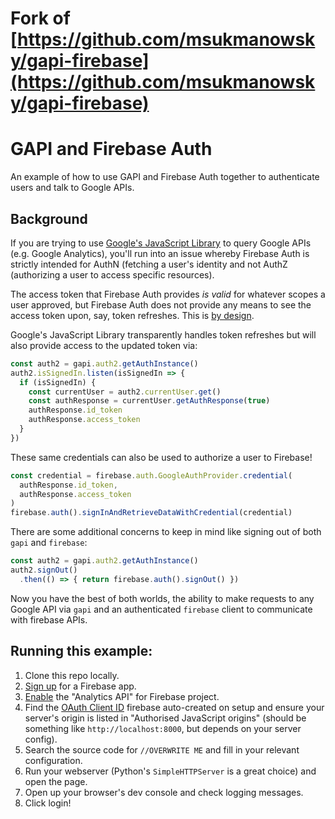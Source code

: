 # Fork of [https://github.com/msukmanowsky/gapi-firebase](https://github.com/msukmanowsky/gapi-firebase)

# GAPI and Firebase Auth

An example of how to use GAPI and Firebase Auth together to authenticate users
and talk to Google APIs.

## Background

If you are trying to use [Google's JavaScript Library](https://developers.google.com/api-client-library/javascript/)
to query Google APIs (e.g. Google Analytics), you'll run into an issue whereby
Firebase Auth is strictly intended for AuthN (fetching a user's identity and
not AuthZ (authorizing a user to access specific resources).

The access token that Firebase Auth provides _is valid_ for whatever scopes
a user approved, but Firebase Auth does not provide any means to see the
access token upon, say, token refreshes. This is
[by design](https://github.com/firebase/firebaseui-web/issues/294).

Google's JavaScript Library transparently handles token refreshes but
will also provide access to the updated token via:

```javascript
const auth2 = gapi.auth2.getAuthInstance()
auth2.isSignedIn.listen(isSignedIn => {
  if (isSignedIn) {
    const currentUser = auth2.currentUser.get()
    const authResponse = currentUser.getAuthResponse(true)
    authResponse.id_token
    authResponse.access_token
  }
})
```

These same credentials can also be used to authorize a user to Firebase!

```javascript
const credential = firebase.auth.GoogleAuthProvider.credential(
  authResponse.id_token,
  authResponse.access_token
)
firebase.auth().signInAndRetrieveDataWithCredential(credential)
```

There are some additional concerns to keep in mind like signing out of both
`gapi` and `firebase`:

```javascript
const auth2 = gapi.auth2.getAuthInstance()
auth2.signOut()
  .then(() => { return firebase.auth().signOut() })
```

Now you have the best of both worlds, the ability to make requests to any
Google API via `gapi` and an authenticated `firebase` client to communicate
with firebase APIs.

## Running this example:

1. Clone this repo locally.
1. [Sign up](https://firebase.google.com) for a Firebase app.
1. [Enable](https://console.cloud.google.com/apis/dashboard) the "Analytics
API" for Firebase project.
1. Find the [OAuth Client ID](https://console.cloud.google.com/apis/credentials)
firebase auto-created on setup and ensure your server's origin is listed in
"Authorised JavaScript origins" (should be something like
  `http://localhost:8000`, but depends on your server config).
1. Search the source code for `//OVERWRITE ME` and fill in your relevant
configuration.
1. Run your webserver (Python's `SimpleHTTPServer` is a
great choice) and open the page.
1. Open up your browser's dev console and check logging messages.
1. Click login!

